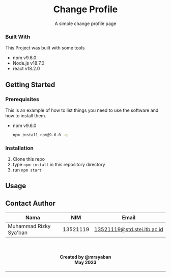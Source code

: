 <div align="center">
  <h1 align="center">Change Profile</h1>

  <p align="center">
    A simple change profile page 
    <br />
  </p>
</div>

### Built With

This Project was built with some tools

* npm v9.6.0
* Node.js v18.7.0
* react v18.2.0

<!-- GETTING STARTED -->
## Getting Started

### Prerequisites
This is an example of how to list things you need to use the software and how to install them.
* npm v9.6.0
  ```sh
  npm install npm@9.6.0 -g
  ```

### Installation

1. Clone this repo
2. type `npm install` in this repository directory
3. run `npm start`

<!-- USAGE EXAMPLES -->
## Usage

<!-- CONTACT -->
## Contact Author

| Nama                  | NIM      | Email |
| --------------------- | -------- | ----- |
| Muhammad Rizky Sya'ban      | 13521119 | 13521119@std.stei.itb.ac.id |

<br/>
<h4 align="center">
  Created by @mrsyaban<br/>
  May 2023 
</h4>
<hr>
